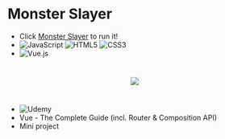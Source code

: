 # Monster Slayer

- Click [Monster Slayer](https://matinmonshizadeh.github.io/Monster-Slayer/) to run it!
- ![JavaScript](https://img.shields.io/badge/JavaScript-323330?style=for-the-badge&logo=javascript&logoColor=F7DF1E)
![HTML5](https://img.shields.io/badge/HTML5-E34F26?style=for-the-badge&logo=html5&logoColor=white)
![CSS3](https://img.shields.io/badge/CSS3-1572B6?style=for-the-badge&logo=css3&logoColor=white)
- ![Vue.js](https://img.shields.io/badge/vuejs-%2335495e.svg?style=for-the-badge&logo=vuedotjs&logoColor=%234FC08D)

#

<p align="center">
		<img src="https://user-images.githubusercontent.com/96329489/174672674-200a8769-c307-45af-bf06-1edadf148e8c.png" />
</p>

#

- ![Udemy](https://img.shields.io/badge/Udemy-A435F0?style=for-the-badge&logo=Udemy&logoColor=white)
- Vue - The Complete Guide (incl. Router & Composition API)
- Mini project

